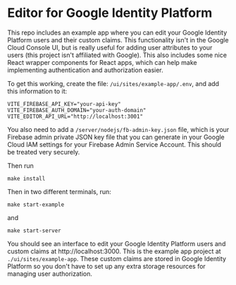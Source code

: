 # Editor for Google Identity Platform

This repo includes an example app where you can edit your Google Identity Platform users and their custom claims. This functionality isn't in the Google Cloud Console UI, but is really useful for adding user attributes to your users (this project isn't affiliated with Google). This also includes some nice React wrapper components for React apps, which can help make implementing authentication and authorization easier.

To get this working, create the file: `/ui/sites/example-app/.env`, and add this information to it:

```shell
VITE_FIREBASE_API_KEY="your-api-key"
VITE_FIREBASE_AUTH_DOMAIN="your-auth-domain"
VITE_EDITOR_API_URL="http://localhost:3001"
```

You also need to add a `/server/nodejs/fb-admin-key.json` file, which is your Firebase admin private JSON key file that you can generate in your Google Cloud IAM settings for your Firebase Admin Service Account. This should be treated very securely.

Then run

```shell
make install
```

Then in two different terminals, run:

```shell
make start-example
```

and

```shell
make start-server
```

You should see an interface to edit your Google Identity Platform users and custom claims at http://localhost:3000. This is the example app project at `./ui/sites/example-app`. These custom claims are stored in Google Identity Platform so you don't have to set up any extra storage resources for managing user authorization.
